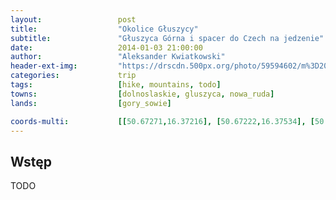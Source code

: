 ```yaml
---
layout:                 post
title:                  "Okolice Głuszycy"
subtitle:               "Głuszyca Górna i spacer do Czech na jedzenie"
date:                   2014-01-03 21:00:00
author:                 "Aleksander Kwiatkowski"
header-ext-img:         "https://drscdn.500px.org/photo/59594602/m%3D2048/7edf1bbaca89440cd605bc6506ecf73f"
categories:             trip
tags:                   [hike, mountains, todo]
towns:                  [dolnoslaskie, gluszyca, nowa_ruda]
lands:                  [gory_sowie]

coords-multi:           [[50.67271,16.37216], [50.67222,16.37534], [50.67658,16.38203], [50.67679,16.39555]]
---
```


Wstęp
-----

TODO
